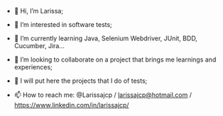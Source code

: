 - 👋  Hi, I’m Larissa;

- 👀  I’m interested in software tests;

- 🌱  I’m currently learning Java, Selenium Webdriver, JUnit, BDD, Cucumber, Jira...

- 💞️  I’m looking to collaborate on a project that brings me learnings and experiences;

- 💾  I will put here the projects that I do of tests;

- 📫  How to reach me: @Larissajcp / larissajcp@hotmail.com / https://www.linkedin.com/in/larissajcp/

